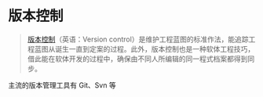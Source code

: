 # 版本控制

> [版本控制](https://zh.wikipedia.org/zh-hans/%E7%89%88%E6%9C%AC%E6%8E%A7%E5%88%B6)（英语：Version control）是维护工程蓝图的标准作法，能追踪工程蓝图从诞生一直到定案的过程。此外，版本控制也是一种软体工程技巧，借此能在软体开发的过程中，确保由不同人所编辑的同一程式档案都得到同步。

主流的版本管理工具有 Git、Svn 等
